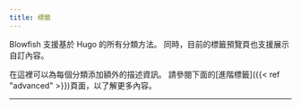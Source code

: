 ```yaml
---
title: 標籤
---
```

Blowfish 支援基於 Hugo 的所有分類方法。 同時，目前的標籤預覽頁也支援展示自訂內容。

在這裡可以為每個分類添加額外的描述資訊。 請參閱下面的[進階標籤]({{< ref "advanced" >}})頁面，以了解更多內容。

---